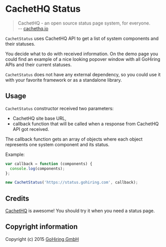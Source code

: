 # CachetHQ Status

> CachetHQ - an open source status page system, for everyone.  
> -- [cachethq.io](https://cachethq.io/)

`CachetStatus` uses CachetHQ API to get a list of system components and their
statuses.

You decide what to do with received information. On the demo page you could
find an example of a nice looking popover window with all GoHiring APIs and their current statuses.

`CachetStatus` does not have any external dependency, so you could use it with your favorite framework or as a standalone library.

## Usage

`CachetStatus` constructor received two parameters:

  - CachetHQ site base URL,
  - callback function that will be called when a response from CachetHQ API got received.

The callback function gets an array of objects where each object represents one system component and its status.

Example:

```javascript
var callback = function (components) {
  console.log(components);
};

new CachetStatus('https://status.gohiring.com', callback);
```  

## Credits

[CachetHQ](https://cachethq.io/) is awesome! You should try it when you need a status page.

## Copyright information

Copyright (c) 2015 [GoHiring GmbH](http://www.gohiring.com)

